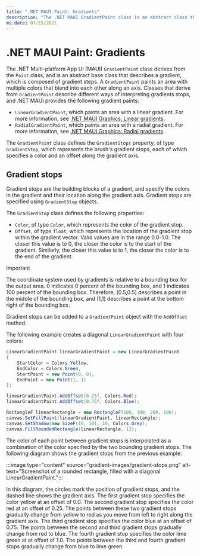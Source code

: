 ```yaml
---
title: ".NET MAUI Paint: Gradients"
description: "The .NET MAUI GradientPaint class is an abstract class that describes a gradient, composed of gradient stops."
ms.date: 07/15/2021
---
```


# .NET MAUI Paint: Gradients

The .NET Multi-platform App UI (MAUI) `GradientPaint` class derives from the `Paint` class, and is an abstract base class that describes a gradient, which is composed of gradient steps. A `GradientPaint` paints an area with multiple colors that blend into each other along an axis. Classes that derive from `GradientPaint` describe different ways of interpreting gradients stops, and .NET MAUI provides the following gradient paints:

- `LinearGradientPaint`, which paints an area with a linear gradient. For more information, see [.NET MAUI Graphics: Linear gradients](lineargradient.md).
- `RadialGradientPaint`, which paints an area with a radial gradient. For more information, see [.NET MAUI Graphics: Radial gradients](radialgradient.md).

The `GradientPaint` class defines the `GradientStops` property, of type `GradientStop`, which represents the brush's gradient stops, each of which specifies a color and an offset along the gradient axis.

## Gradient stops

Gradient stops are the building blocks of a gradient, and specify the colors in the gradient and their location along the gradient axis. Gradient stops are specified using `GradientStop` objects.

The `GradientStop` class defines the following properties:

- `Color`, of type `Color`, which represents the color of the gradient stop.
- `Offset`, of type `float`, which represents the location of the gradient stop within the gradient vector. Valid values are in the range 0.0-1.0. The closer this value is to 0, the closer the color is to the start of the gradient. Similarly, the closer this value is to 1, the closer the color is to the end of the gradient.

> [!IMPORTANT]
> The coordinate system used by gradients is relative to a bounding box for the output area. 0 indicates 0 percent of the bounding box, and 1 indicates 100 percent of the bounding box. Therefore, (0.5,0.5) describes a point in the middle of the bounding box, and (1,1) describes a point at the bottom right of the bounding box.

Gradient stops can be added to a `GradientPoint` object with the `AddOffset` method.

The following example creates a diagonal `LinearGradientPaint` with four colors:

```csharp
LinearGradientPaint linearGradientPaint = new LinearGradientPaint
{
    StartColor = Colors.Yellow,
    EndColor = Colors.Green,
    StartPoint = new Point(0, 0),
    EndPoint = new Point(1, 1)
};

linearGradientPaint.AddOffset(0.25f, Colors.Red);
linearGradientPaint.AddOffset(0.75f, Colors.Blue);

RectangleF linearRectangle = new RectangleF(100, 100, 200, 100);
canvas.SetFillPaint(linearGradientPaint, linearRectangle);
canvas.SetShadow(new SizeF(10, 10), 10, Colors.Grey);
canvas.FillRoundedRectangle(linearRectangle, 12);                                                     
```

The color of each point between gradient stops is interpolated as a combination of the color specified by the two bounding gradient stops. The following diagram shows the gradient stops from the previous example:

:::image type="content" source="gradient-images/gradient-stops.png" alt-text="Screenshot of a rounded rectangle, filled with a diagonal LinearGradientPaint.":::

In this diagram, the circles mark the position of gradient stops, and the dashed line shows the gradient axis. The first gradient stop specifies the color yellow at an offset of 0.0. The second gradient stop specifies the color red at an offset of 0.25. The points between these two gradient stops gradually change from yellow to red as you move from left to right along the gradient axis. The third gradient stop specifies the color blue at an offset of 0.75. The points between the second and third gradient stops gradually change from red to blue. The fourth gradient stop specifies the color lime green at at offset of 1.0. The points between the third and fourth gradient stops gradually change from blue to lime green.
